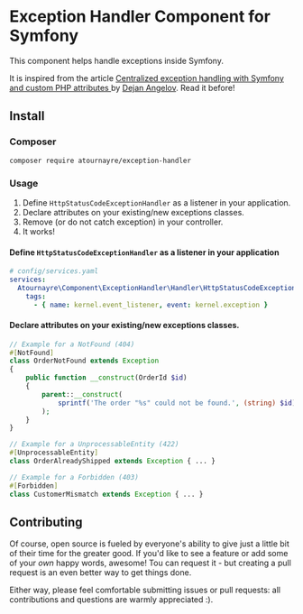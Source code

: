 # Exception Handler Component for Symfony

This component helps handle exceptions inside Symfony.

It is inspired from the article [Centralized exception handling with Symfony and custom PHP attributes
](https://angelovdejan.me/2022/11/24/centralized-exception-handling-with-symfony-and-custom-php-attributes.html) by [Dejan Angelov](https://github.com/angelov). Read it before!

## Install
### Composer
```shell
composer require atournayre/exception-handler
```

### Usage

1. Define `HttpStatusCodeExceptionHandler` as a listener in your application.
2. Declare attributes on your existing/new exceptions classes.
3. Remove (or do not catch exception) in your controller.
4. It works!

#### Define `HttpStatusCodeExceptionHandler` as a listener in your application
```yaml
# config/services.yaml
services:
  Atournayre\Component\ExceptionHandler\Handler\HttpStatusCodeExceptionHandler:
    tags:
      - { name: kernel.event_listener, event: kernel.exception }
```
#### Declare attributes on your existing/new exceptions classes.
```php
// Example for a NotFound (404)
#[NotFound]
class OrderNotFound extends Exception
{
    public function __construct(OrderId $id)
    {
        parent::__construct(
            sprintf('The order "%s" could not be found.', (string) $id)
        );
    }
}
```
```php
// Example for a UnprocessableEntity (422)
#[UnprocessableEntity]
class OrderAlreadyShipped extends Exception { ... }
```
```php
// Example for a Forbidden (403)
#[Forbidden]
class CustomerMismatch extends Exception { ... }
```


## Contributing
Of course, open source is fueled by everyone's ability to give just a little bit
of their time for the greater good. If you'd like to see a feature or add some of
your *own* happy words, awesome! Tou can request it - but creating a pull request
is an even better way to get things done.

Either way, please feel comfortable submitting issues or pull requests: all contributions
and questions are warmly appreciated :).
